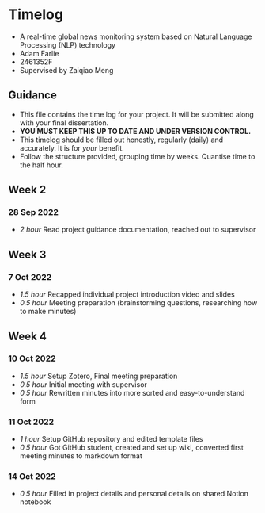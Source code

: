 # Timelog

* A real-time global news monitoring system based on Natural Language Processing (NLP) technology
* Adam Farlie
* 2461352F
* Supervised by Zaiqiao Meng

## Guidance

* This file contains the time log for your project. It will be submitted along with your final dissertation.
* **YOU MUST KEEP THIS UP TO DATE AND UNDER VERSION CONTROL.**
* This timelog should be filled out honestly, regularly (daily) and accurately. It is for *your* benefit.
* Follow the structure provided, grouping time by weeks.  Quantise time to the half hour.

## Week 2

### 28 Sep 2022

* *2 hour* Read project guidance documentation, reached out to supervisor

## Week 3

### 7 Oct 2022

* *1.5 hour* Recapped individual project introduction video and slides
* *0.5 hour* Meeting preparation (brainstorming questions, researching how to make minutes)

## Week 4

### 10 Oct 2022

* *1.5 hour* Setup Zotero, Final meeting preparation
* *0.5 hour* Initial meeting with supervisor
* *0.5 hour* Rewritten minutes into more sorted and easy-to-understand form


### 11 Oct 2022

* *1 hour* Setup GitHub repository and edited template files
* *0.5 hour* Got GitHub student, created and set up wiki, converted first meeting minutes to markdown format

### 14 Oct 2022

* *0.5 hour* Filled in project details and personal details on shared Notion notebook
